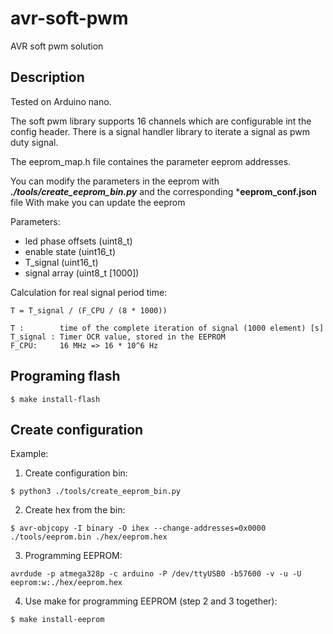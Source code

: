 # avr-soft-pwm
AVR soft pwm solution

## Description
Tested on Arduino nano.

The soft pwm library supports 16 channels which are configurable int the config header.
There is a signal handler library to iterate a signal as pwm duty signal.

The eeprom_map.h file containes the parameter eeprom addresses.

You can modify the parameters in the eeprom with ***./tools/create_eeprom_bin.py*** and the corresponding ***eeprom_conf.json** file
With make you can update the eeprom

Parameters:
- led phase offsets (uint8_t)
- enable state (uint16_t)
- T_signal (uint16_t)
- signal array (uint8_t [1000])

Calculation for real signal period time:
```
T = T_signal / (F_CPU / (8 * 1000))

T :        time of the complete iteration of signal (1000 element) [s]
T_signal : Timer OCR value, stored in the EEPROM
F_CPU:     16 MHz => 16 * 10^6 Hz

```
## Programing flash
```
$ make install-flash
```

## Create configuration
Example:
1. Create configuration bin:
```
$ python3 ./tools/create_eeprom_bin.py
```

2. Create hex from the bin:
```
$ avr-objcopy -I binary -O ihex --change-addresses=0x0000 ./tools/eeprom.bin ./hex/eeprom.hex
```

3. Programming EEPROM:
```
avrdude -p atmega328p -c arduino -P /dev/ttyUSB0 -b57600 -v -u -U eeprom:w:./hex/eeprom.hex
```

4. Use make for programming EEPROM (step 2 and 3 together):
```
$ make install-eeprom
```
